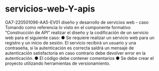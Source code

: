 # servicios-web-Y-apis
GA7-220501096-AA5-EV01 diseño y desarrollo de servicios web - caso
Tomando como referencia lo visto en el componente formativo “Construcción de API” realizar el diseño y la 
codificación de un servicio web para el siguiente caso:
● Se requiere realizar un servicio web para un registro y un inicio de sesión. El servicio recibirá un usuario y 
una contraseña, si la autenticación es correcta saldrá un mensaje de autenticación satisfactoria en caso 
contrario debe devolver error en la autenticación. 
● El código debe contener comentarios
● Se debe crear el proyecto utilizando herramientas de versionamiento.
